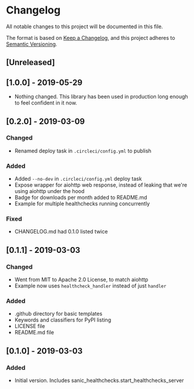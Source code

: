 # Changelog
All notable changes to this project will be documented in this file.

The format is based on [Keep a Changelog](https://keepachangelog.com/en/1.0.0/),
and this project adheres to [Semantic Versioning](https://semver.org/spec/v2.0.0.html).


## [Unreleased]

## [1.0.0] - 2019-05-29
- Nothing changed. This library has been used in production long enough to feel
  confident in it now.

## [0.2.0] - 2019-03-09
### Changed
- Renamed deploy task in `.circleci/config.yml` to publish
### Added
- Added `--no-dev` in `.circleci/config.yml` deploy task
- Expose wrapper for aiohttp web response, instead of leaking that we're using aiohttp under the hood
- Badge for downloads per month added to README.md
- Example for multiple healthchecks running concurrently
### Fixed
- CHANGELOG.md had 0.1.0 listed twice

## [0.1.1] - 2019-03-03
### Changed
- Went from MIT to Apache 2.0 License, to match aiohttp
- Example now uses `healthcheck_handler` instead of just `handler`
### Added
- .github directory for basic templates
- Keywords and classifiers for PyPI listing
- LICENSE file
- README.md file

## [0.1.0] - 2019-03-03
### Added
- Initial version. Includes sanic_healthchecks.start_healthchecks_server

